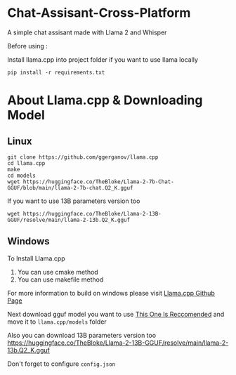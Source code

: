 # Chat-Assisant-Cross-Platform
 A simple chat assisant made with Llama 2 and Whisper

Before using : 
 
Install llama.cpp into project folder if you want to use llama locally 
```
pip install -r requirements.txt
 ```
# About Llama.cpp & Downloading Model

## Linux
 ```
git clone https://github.com/ggerganov/llama.cpp  
cd llama.cpp
make 
cd models
wget https://huggingface.co/TheBloke/Llama-2-7b-Chat-GGUF/blob/main/llama-2-7b-chat.Q2_K.gguf
```

If you want to use 13B parameters version too
```
wget https://huggingface.co/TheBloke/Llama-2-13B-GGUF/resolve/main/llama-2-13b.Q2_K.gguf
```
## Windows
To Install Llama.cpp
1) You can use cmake method 
2) You can use makefile method

For more information to build on windows please visit [Llama.cpp Github Page](https://github.com/ggerganov/llama.cpp)

Next download gguf model you want to use [This One Is Reccomended](https://huggingface.co/TheBloke/Llama-2-7b-Chat-GGUF/blob/main/llama-2-7b-chat.Q2_K.gguf) and move it to `llama.cpp/models` folder

Also you can download 13B parameters version too https://huggingface.co/TheBloke/Llama-2-13B-GGUF/resolve/main/llama-2-13b.Q2_K.gguf


Don't forget to configure ``` config.json ```
